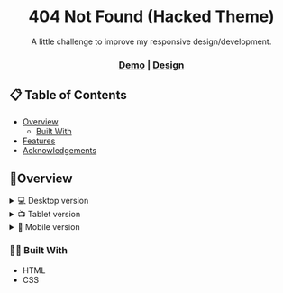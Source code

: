 <div align="center">
  <h1>404 Not Found (Hacked Theme)</h1>
  <p>A little challenge to improve my responsive design/development.</p>
</div>

<div align="center">
  <h3>
    <a href="https://hackederror.netlify.app">Demo</a>
    <span> | </span>
    <a href="https://dribbble.com/shots/15088477-404-error-hacking-theme">Design</a>
</div>

## 📋 Table of Contents

- [Overview](#overview)
  - [Built With](#built-with)
- [Features](#features)
- [Acknowledgements](#acknowledgements)

## 🎨Overview

<details>
  <summary>💻 Desktop version</summary>

![Dekstop View](./.README/examples/desktop.png)

</details>

<details>
  <summary>📺 Tablet version</summary>

![Tablet View](./.README/examples/tablet.png)

</details>

<details>
  <summary>📱 Mobile version</summary>

![Mobile View](./.README/examples/mobile.png)

</details>

### 👨‍💻 Built With

- HTML
- CSS
